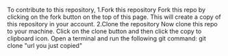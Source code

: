 To contribute to this repository,
1.Fork this repository
Fork this repo by clicking on the fork button on the top of this page. This will create a copy of this repository in your account.
2.Clone the repository
Now clone this repo to your machine. Click on the clone button and then click the copy to clipboard icon.
Open a terminal and run the following git command:
git clone "url you just copied"
